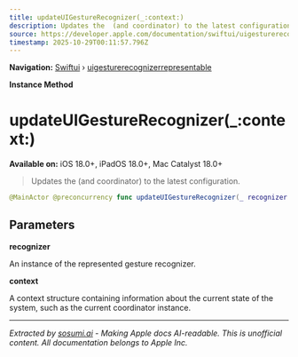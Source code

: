 ```yaml
---
title: updateUIGestureRecognizer(_:context:)
description: Updates the  (and coordinator) to the latest configuration.
source: https://developer.apple.com/documentation/swiftui/uigesturerecognizerrepresentable/updateuigesturerecognizer(_:context:)
timestamp: 2025-10-29T00:11:57.796Z
---
```


**Navigation:** [Swiftui](/documentation/swiftui) › [uigesturerecognizerrepresentable](/documentation/swiftui/uigesturerecognizerrepresentable)

**Instance Method**

# updateUIGestureRecognizer(_:context:)

**Available on:** iOS 18.0+, iPadOS 18.0+, Mac Catalyst 18.0+

> Updates the  (and coordinator) to the latest configuration.

```swift
@MainActor @preconcurrency func updateUIGestureRecognizer(_ recognizer: Self.UIGestureRecognizerType, context: Self.Context)
```

## Parameters

**recognizer**

An instance of the represented gesture recognizer.



**context**

A context structure containing information about the current state of the system, such as the current coordinator instance.

---

*Extracted by [sosumi.ai](https://sosumi.ai) - Making Apple docs AI-readable.*
*This is unofficial content. All documentation belongs to Apple Inc.*
